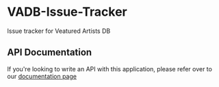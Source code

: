 # VADB-Issue-Tracker
Issue tracker for Veatured Artists DB

## API Documentation
If you're looking to write an API with this application, please refer over to our [documentation page](https://api.fadb.live/)

